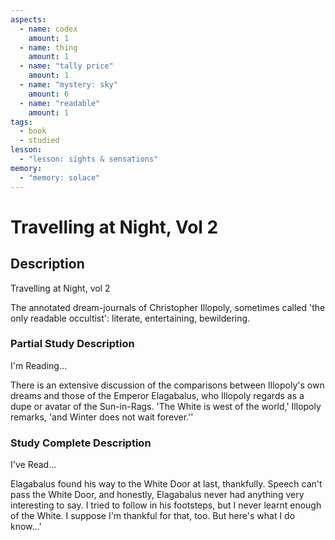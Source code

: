 ```yaml
---
aspects:
  - name: codex
    amount: 1
  - name: thing
    amount: 1
  - name: "tally price"
    amount: 1
  - name: "mystery: sky"
    amount: 6
  - name: "readable"
    amount: 1
tags:
  - book
  - studied
lesson:
  - "lesson: sights & sensations"
memory:
  - "memory: solace"
---
```


# Travelling at Night, Vol 2

## Description
Travelling at Night, vol 2

The annotated dream-journals of Christopher Illopoly, sometimes called 'the only readable occultist': literate, entertaining, bewildering.
### Partial Study Description
I'm Reading...

There is an extensive discussion of the comparisons between Illopoly's own dreams and those of the Emperor Elagabalus, who Illopoly regards as a dupe or avatar of the Sun-in-Rags. 'The White is west of the world,' Illopoly remarks, 'and Winter does not wait forever.''
### Study Complete Description
I've Read...

Elagabalus found his way to the White Door at last, thankfully. Speech can't pass the White Door, and honestly, Elagabalus never had anything very interesting to say. I tried to follow in his footsteps, but I never learnt enough of the White. I suppose I'm thankful for that, too. But here's what I do know...'